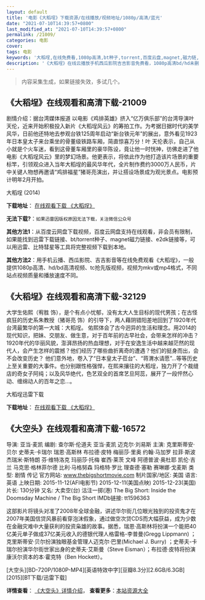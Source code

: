 ```yaml
---
layout: default
title: '电影《大稻埕》下载资源/在线播放/视频地址/1080p/高清/蓝光'
date: "2021-07-10T14:39:57+0800"
last_modified_at: "2021-07-10T14:39:57+0800"
permalink: /21009/
categories: 电影
cover:
tags: 电影
keywords: '大稻埕,在线免费看,1080p高清,bt种子,torrent,百度云盘,magnet,磁力链,迅雷下载资源'
description: '《大稻埕》在线云播放手机西瓜影院吉吉影音免费看，1080p高清bd/hd未删减完整版和tc抢先枪版，mkv/mp4格式，附带bt/torrent种子、magnet/磁力链、百度云盘、网盘资源迅雷下载链接'
---
```


>内容采集生成，如果链接失效，多试几个。


## 《大稻埕》在线观看和高清下载-21009

剧情介绍：据台湾媒体报道 以电影《鸡排英雄》挤入“亿万俱乐部”的台湾导演叶天伦，近来开始积极投入新片《大稻埕风云》的筹拍工作。为考据日据时代的美学风华，日前他还特地去参观台铁125周年启动“新台铁元年”的展出，意外看见1923年日本皇太子来台乘坐的骨董级铁路车厢，简直惊喜万分！叶 天伦表示，自己从小就是个火车迷，看到这骨董车厢里的豪华陈设，竟让他一时恍神，彷佛走进了他电影《大稻埕风云》里的梦幻场景。他更表示，将依此作为他打造该片场景的重要标竿，引领观众进入当年大稻埕的最风华年代，全片制作费约3000万人民币，片中关键人物想再邀请“鸡排福星”猪哥亮演出，并让搭设场景成为观光景点。电影预计明年2月开拍。


大稻埕 (2014)

**下载地址**： [在线观看下载 《大稻埕》](https://www.btbtdy.me/btdy/dy1524.html) 


**无法下载?**：`如果迅雷因版权原因无法下载，关注微信公众号 `

**其他方法1**：从百度云网盘下载视频，百度云网盘支持在线观看，非会员有限制，如果能找到迅雷下载链接、bt/torrent种子、magnet磁力链接、e2dk链接等，可以用迅雷、比特彗星等工具将完整视频下载到本地。

**其他方法2**：用手机云播、西瓜影院、吉吉影音等在线免费观看《大稻埕》，一般提供1080p高清、hd/bd高清视频、tc抢先版视频，视频为mkv或mp4格式，不同站点视频质量和播放速度不同。


## 《大稻埕》在线观看和高清下载-32129

大学生佑熙（宥胜 饰），是个有点小忧郁，没有太大人生目标的现代男孩；在古怪疯狂的历史系朱教授（猪哥亮 饰）的引导下，两人藉阴错阳差地回到了1920年代台湾最繁华的第一大城：大稻埕。 佑熙体会了古今迥异的生活和理念。用2014的现代知识，把妹、交朋友、做生意，对于百年前的古早社会，会带来怎样的冲击？1920年代的华丽风貌，澎湃昂扬的热血理想，对于在安逸生活中越来越茫然的现代人，会产生怎样的震撼？他们经历了哪些曲折离奇的遭遇？他们的挺身而出，会不会改变历史？ 他们意外地，卷入了&ldquo;日本皇太子莅台&rdquo;、&ldquo;蒋渭水请愿&rdquo;…等等历史上至关重要的大事件。也分别跟性格强悍，在熙来攘往的大稻埕，独力开了个裁缝店的奇女子阿纯；以及风华绝代，色艺双全的首席艺旦阿蕊，展开了一段怦然心动、缠绵动人的百年之恋…。


大稻埕迅雷下载

**下载地址**： [在线观看下载 《大稻埕》](https://www.993dy.com//vod-detail-id-16555.html) 


## 《大空头》在线观看和高清下载-16572

导演: 亚当·麦凯 编剧: 查尔斯·伦道夫 亚当·麦凯 迈克尔·刘易斯 主演: 克里斯蒂安·贝尔 史蒂夫·卡瑞尔 瑞恩·高斯林 布拉德·皮特 梅丽莎·里奥 约翰·马加罗 拉菲·斯波 杰瑞米·斯特朗 芬·维特洛克 玛丽莎·托梅 崔西·莱茨 文峰 阿德普波·奥杜耶 凯伦·吉兰 马克思·格林菲尔德 比利·马格努森 玛格特·罗比 理查德·塞勒 赛琳娜·戈麦斯 类型: 剧情 传记 官方网站: www.thebigshortmovie.com 制片国家/地区: 美国 语言: 英语 上映日期: 2015-11-12(AFI电影节) 2015-12-11(美国点映) 2015-12-23(美国) 片长: 130分钟 又名: 大卖空(台) 沽注一掷(港) The Big Short: Inside the Doomsday Machine / The Big Short IMDb链接: tt1596363

这部影片将镜头对准了2008年全球金融，讲述华尔街几位眼光独到的投资鬼才在2007年美国信贷风暴前看穿泡沫假象，通过做空次贷CDS而大幅获益，成为少数在金融灾难中大量获利的投资枭雄的故事。据悉，瑞恩·高斯林将扮演一个能把40亿美元单子做成37亿美元收入的德银代理人格雷格-李普曼(Gregg Lippmann) ；克里斯蒂安·贝尔扮演独眼基金管理人迈克尔·巴里(Michael J. Burry) ；史蒂夫-卡瑞尔扮演华尔街世家出身的史蒂夫·艾斯曼（Steve Eisman）；布拉德·皮特将扮演康沃尔资本的本·霍克特（Ben Hockett）。


[大空头][BD-720P/1080P-MP4][英语特效中字][豆瓣8.3分][2.6GB/6.3GB][2015][BT下载/迅雷下载]

**详情查看**： [《大空头》详情介绍](/movie/16572/)， **查看更多**：[本站资源大全](/movie/t/all/)

